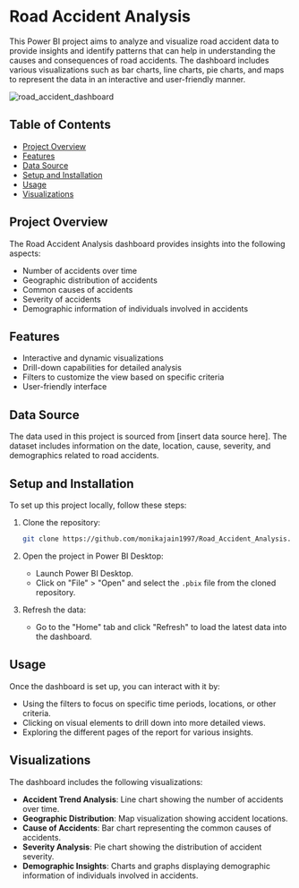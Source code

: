 # Road Accident Analysis

This Power BI project aims to analyze and visualize road accident data to provide insights and identify patterns that can help in understanding the causes and consequences of road accidents. The dashboard includes various visualizations such as bar charts, line charts, pie charts, and maps to represent the data in an interactive and user-friendly manner.

![road_accident_dashboard](https://github.com/monikajain1997/Road_Accident_Analysis/assets/121723520/f99035d3-6ec1-4480-85c0-9173cdf0da7f)

## Table of Contents
- [Project Overview](#project-overview)
- [Features](#features)
- [Data Source](#data-source)
- [Setup and Installation](#setup-and-installation)
- [Usage](#usage)
- [Visualizations](#visualizations)

## Project Overview
The Road Accident Analysis dashboard provides insights into the following aspects:
- Number of accidents over time
- Geographic distribution of accidents
- Common causes of accidents
- Severity of accidents
- Demographic information of individuals involved in accidents

## Features
- Interactive and dynamic visualizations
- Drill-down capabilities for detailed analysis
- Filters to customize the view based on specific criteria
- User-friendly interface

## Data Source
The data used in this project is sourced from [insert data source here]. The dataset includes information on the date, location, cause, severity, and demographics related to road accidents.

## Setup and Installation
To set up this project locally, follow these steps:

1. Clone the repository:
    ```bash
    git clone https://github.com/monikajain1997/Road_Accident_Analysis.git
    ```

2. Open the project in Power BI Desktop:
    - Launch Power BI Desktop.
    - Click on "File" > "Open" and select the `.pbix` file from the cloned repository.

3. Refresh the data:
    - Go to the "Home" tab and click "Refresh" to load the latest data into the dashboard.

## Usage
Once the dashboard is set up, you can interact with it by:
- Using the filters to focus on specific time periods, locations, or other criteria.
- Clicking on visual elements to drill down into more detailed views.
- Exploring the different pages of the report for various insights.

## Visualizations
The dashboard includes the following visualizations:
- **Accident Trend Analysis**: Line chart showing the number of accidents over time.
- **Geographic Distribution**: Map visualization showing accident locations.
- **Cause of Accidents**: Bar chart representing the common causes of accidents.
- **Severity Analysis**: Pie chart showing the distribution of accident severity.
- **Demographic Insights**: Charts and graphs displaying demographic information of individuals involved in accidents.
